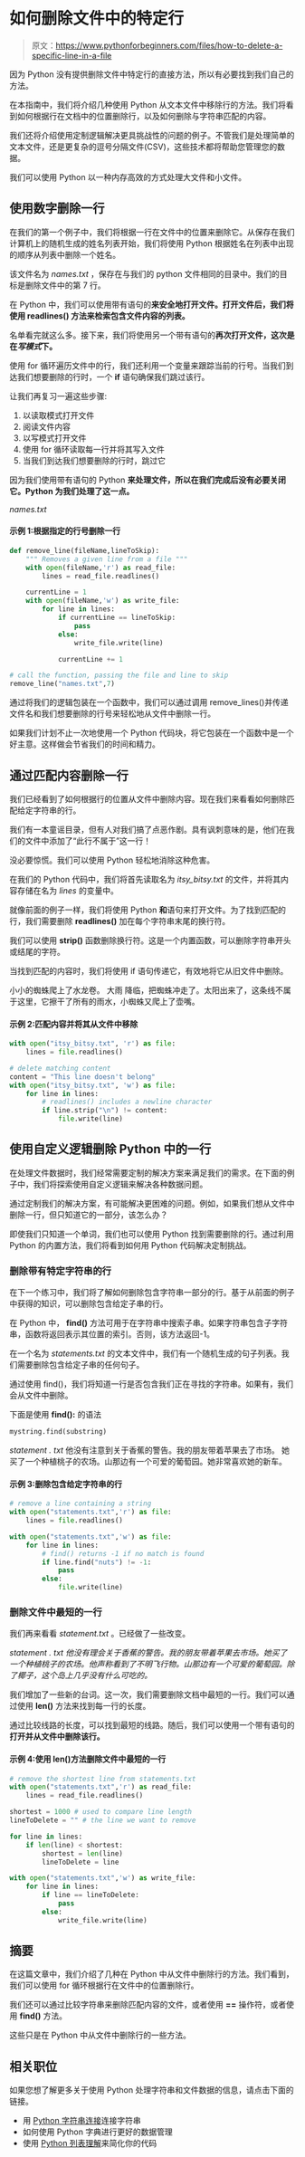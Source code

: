 # 如何删除文件中的特定行

> 原文：<https://www.pythonforbeginners.com/files/how-to-delete-a-specific-line-in-a-file>

因为 Python 没有提供删除文件中特定行的直接方法，所以有必要找到我们自己的方法。

在本指南中，我们将介绍几种使用 Python 从文本文件中移除行的方法。我们将看到如何根据行在文档中的位置删除行，以及如何删除与字符串匹配的内容。

我们还将介绍使用定制逻辑解决更具挑战性的问题的例子。不管我们是处理简单的文本文件，还是更复杂的逗号分隔文件(CSV)，这些技术都将帮助您管理您的数据。

我们可以使用 Python 以一种内存高效的方式处理大文件和小文件。

## 使用数字删除一行

在我们的第一个例子中，我们将根据一行在文件中的位置来删除它。从保存在我们计算机上的随机生成的姓名列表开始，我们将使用 Python 根据姓名在列表中出现的顺序从列表中删除一个姓名。

该文件名为 *names.txt* ，保存在与我们的 python 文件相同的目录中。我们的目标是删除文件中的第 7 行。

在 Python 中，我们可以使用带有语句的**来安全地打开文件。打开文件后，我们将使用 **readlines()** 方法来检索包含文件内容的列表。**

名单看完就这么多。接下来，我们将使用另一个带有语句的**再次打开文件，这次是在*写模式*下。**

使用 for 循环遍历文件中的行，我们还利用一个变量来跟踪当前的行号。当我们到达我们想要删除的行时，一个 **if** 语句确保我们跳过该行。

让我们再复习一遍这些步骤:

1.  以读取模式打开文件
2.  阅读文件内容
3.  以写模式打开文件
4.  使用 for 循环读取每一行并将其写入文件
5.  当我们到达我们想要删除的行时，跳过它

因为我们使用带有语句的 Python **来处理文件，所以在我们完成后没有必要关闭它。Python 为我们处理了这一点。**

*names.txt*

#### 示例 1:根据指定的行号删除一行

```py
def remove_line(fileName,lineToSkip):
    """ Removes a given line from a file """
    with open(fileName,'r') as read_file:
        lines = read_file.readlines()

    currentLine = 1
    with open(fileName,'w') as write_file:
        for line in lines:
            if currentLine == lineToSkip:
                pass
            else:
                write_file.write(line)

            currentLine += 1

# call the function, passing the file and line to skip
remove_line("names.txt",7) 
```

通过将我们的逻辑包装在一个函数中，我们可以通过调用 remove_lines()并传递文件名和我们想要删除的行号来轻松地从文件中删除一行。

如果我们计划不止一次地使用一个 Python 代码块，将它包装在一个函数中是一个好主意。这样做会节省我们的时间和精力。

## 通过匹配内容删除一行

我们已经看到了如何根据行的位置从文件中删除内容。现在我们来看看如何删除匹配给定字符串的行。

我们有一本童谣目录，但有人对我们搞了点恶作剧。具有讽刺意味的是，他们在我们的文件中添加了“此行不属于”这一行！

没必要惊慌。我们可以使用 Python 轻松地消除这种危害。

在我们的 Python 代码中，我们将首先读取名为 *itsy_bitsy.txt* 的文件，并将其内容存储在名为 *lines* 的变量中。

就像前面的例子一样，我们将使用 Python **和**语句来打开文件。为了找到匹配的行，我们需要删除 **readlines()** 加在每个字符串末尾的换行符。

我们可以使用 **strip()** 函数删除换行符。这是一个内置函数，可以删除字符串开头或结尾的字符。

当找到匹配的内容时，我们将使用 if 语句传递它，有效地将它从旧文件中删除。

小小的蜘蛛爬上了水龙卷。
大雨
降临，把蜘蛛冲走了。太阳出来了，这条线不属于这里，它擦干了所有的雨水，小蜘蛛又爬上了壶嘴。

#### 示例 2:匹配内容并将其从文件中移除

```py
with open("itsy_bitsy.txt", 'r') as file:
    lines = file.readlines()

# delete matching content
content = "This line doesn't belong"
with open("itsy_bitsy.txt", 'w') as file:
    for line in lines:
        # readlines() includes a newline character
        if line.strip("\n") != content:
            file.write(line) 
```

## 使用自定义逻辑删除 Python 中的一行

在处理文件数据时，我们经常需要定制的解决方案来满足我们的需求。在下面的例子中，我们将探索使用自定义逻辑来解决各种数据问题。

通过定制我们的解决方案，有可能解决更困难的问题。例如，如果我们想从文件中删除一行，但只知道它的一部分，该怎么办？

即使我们只知道一个单词，我们也可以使用 Python 找到需要删除的行。通过利用 Python 的内置方法，我们将看到如何用 Python 代码解决定制挑战。

### 删除带有特定字符串的行

在下一个练习中，我们将了解如何删除包含字符串一部分的行。基于从前面的例子中获得的知识，可以删除包含给定子串的行。

在 Python 中， **find()** 方法可用于在字符串中搜索子串。如果字符串包含子字符串，函数将返回表示其位置的索引。否则，该方法返回-1。

在一个名为 *statements.txt* 的文本文件中，我们有一个随机生成的句子列表。我们需要删除包含给定子串的任何句子。

通过使用 find()，我们将知道一行是否包含我们正在寻找的字符串。如果有，我们会从文件中删除。

下面是使用 **find():** 的语法

```py
mystring.find(substring)
```

*statement . txt*
他没有注意到关于香蕉的警告。我的朋友带着苹果去了市场。
她买了一个种植桃子的农场。山那边有一个可爱的葡萄园。她非常喜欢她的新车。

#### 示例 3:删除包含给定字符串的行

```py
# remove a line containing a string
with open("statements.txt",'r') as file:
    lines = file.readlines()

with open("statements.txt",'w') as file:
    for line in lines:
        # find() returns -1 if no match is found
        if line.find("nuts") != -1:
            pass
        else:
            file.write(line) 
```

### 删除文件中最短的一行

我们再来看看 *statement.txt* 。已经做了一些改变。

*statement . txt*
*他没有理会关于香蕉的警告。我的朋友带着苹果去市场。她买了一个种植桃子的农场。他声称看到了不明飞行物。山那边有一个可爱的葡萄园。除了椰子，这个岛上几乎没有什么可吃的。*

我们增加了一些新的台词。这一次，我们需要删除文档中最短的一行。我们可以通过使用 **len()** 方法来找到每一行的长度。

通过比较线路的长度，可以找到最短的线路。随后，我们可以使用一个带有语句的**打开并从文件中删除该行。**

#### 示例 4:使用 len()方法删除文件中最短的一行

```py
# remove the shortest line from statements.txt
with open("statements.txt",'r') as read_file:
    lines = read_file.readlines()

shortest = 1000 # used to compare line length
lineToDelete = "" # the line we want to remove

for line in lines:
    if len(line) < shortest:
        shortest = len(line)
        lineToDelete = line

with open("statements.txt",'w') as write_file:
    for line in lines:
        if line == lineToDelete:
            pass
        else:
            write_file.write(line) 
```

## 摘要

在这篇文章中，我们介绍了几种在 Python 中从文件中删除行的方法。我们看到，我们可以使用 for 循环根据行在文件中的位置删除行。

我们还可以通过比较字符串来删除匹配内容的文件，或者使用 **==** 操作符，或者使用 **find()** 方法。

这些只是在 Python 中从文件中删除行的一些方法。

## 相关职位

如果您想了解更多关于使用 Python 处理字符串和文件数据的信息，请点击下面的链接。

*   用 [Python 字符串连接](https://www.pythonforbeginners.com/concatenation/string-concatenation-and-formatting-in-python)连接字符串
*   如何使用 Python 字典进行更好的数据管理
*   使用 [Python 列表理解](https://www.pythonforbeginners.com/basics/list-comprehensions-in-python)来简化你的代码